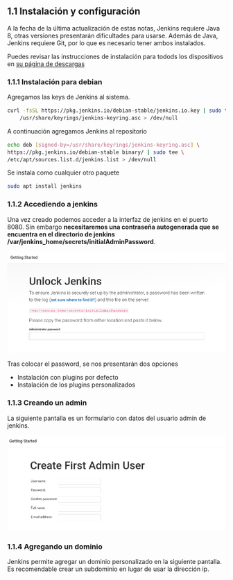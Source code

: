 ## 1.1 Instalación y configuración

A la fecha de la última actualización de estas notas, Jenkins requiere
Java 8, otras versiones presentarán dificultades para usarse. Además de
Java, Jenkins requiere Git, por lo que es necesario tener ambos
instalados.

Puedes revisar las instrucciones de instalación para todods los
dispositivos en [su página de
descargas](https://www.jenkins.io/download/)

### 1.1.1 Instalación para debian

Agregamos las keys de Jenkins al sistema.

``` bash
curl -fsSL https://pkg.jenkins.io/debian-stable/jenkins.io.key | sudo tee \
    /usr/share/keyrings/jenkins-keyring.asc > /dev/null
```

A continuación agregamos Jenkins al repositorio

``` bash
echo deb [signed-by=/usr/share/keyrings/jenkins-keyring.asc] \
https://pkg.jenkins.io/debian-stable binary/ | sudo tee \
/etc/apt/sources.list.d/jenkins.list > /dev/null
```

Se instala como cualquier otro paquete

``` bash
sudo apt install jenkins
```

### 1.1.2 Accediendo a jenkins

Una vez creado podemos acceder a la interfaz de jenkins en el puerto
8080. Sin embargo **necesitaremos una contraseña autogenerada que se
encuentra en el directorio de jenkins
/var/jenkins_home/secrets/initialAdminPassword**.

![image](Notes/Jenkins/img/PantallaPrincipalJenkins.png)

Tras colocar el password, se nos presentarán dos opciones

-   Instalación con plugins por defecto
-   Instalación de los plugins personalizados

### 1.1.3 Creando un admin

La siguiente pantalla es un formulario con datos del usuario admin de
jenkins.

![image](Notes/Jenkins/img/CreandoUsuarioAdmin.png)

### 1.1.4 Agregando un dominio

Jenkins permite agregar un dominio personalizado en la siguiente
pantalla. Es recomendable crear un subdominio en lugar de usar la
dirección ip.

